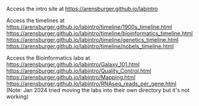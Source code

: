 Access the intro site at https://arensburger.github.io/labintro<br>

Access the timelines at <br>
https://arensburger.github.io/labintro/timeline/1900s_timeline.html<br>
https://arensburger.github.io/labintro/timeline/bioinformatics_timeline.html<br>
https://arensburger.github.io/labintro/timeline/genetics_timeline.html<br>
https://arensburger.github.io/labintro/timeline/nobels_timeline.html<br>

Access the Bioinformatics labs at <br>
https://arensburger.github.io/labintro/Galaxy_101.html<br>
https://arensburger.github.io/labintro/Quality_Control.html<br>
https://arensburger.github.io/labintro/Mapping.html<br>
https://arensburger.github.io/labintro/RNAseq_reads_per_gene.html<br>
(Note: Jan 2024 tried moving the labs into their own directory but it's not working)
